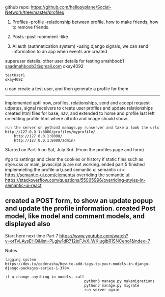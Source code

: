 github repo: https://github.com/hellopyplane/Social-Network/tree/master/profiles

1. Profiles
	-profile
	-relationship between profile, how to make friends, how to remove friends. 

2. Posts
	-post
	-comment
	-like

3. Allauth (authnetication system)
	-using django signals, we can send information to an app when events are created 


superuser details. other user details for testing
	smahboob1
	saadmahboob3@gmail.com
	okay4092

	testUser1
	okay4092

u can create a test user, 
	and then generate a profile for them

--------
Implemented uptil now,
	profiles, relationships, send and accept request udpates, signal receivers to create user profiles and update relationships
	created html files for base, nav, and extended to home and profile
	last left on editing profile.html where all info and image should show. 

	run the server on python3 manage.py runserver and take a look the urls
	http://127.0.0.1:8000/profiles/myprofile/
		http://127.0.0.1:8000/
		http://127.0.0.1:8000/admin/

Started on Part-5 on Sat, July 3rd. (From the profiles page and form)

#go to settings and clear the cookies or history if static files such as style.css or main_javascript.js are not working. 
ended part 5
finished implemneting the profile url,used semantic ui
semantic ui = https://semantic-ui.com/elements/
overriding the semantic ui: https://stackoverflow.com/questions/55005996/overriding-styles-in-semantic-ui-react

created a POST form, to show an update popup and update the profile information. 
created Post model, like model and comment models, and displayed also
------

Start here next time
	Part 7
	https://www.youtube.com/watch?v=orTvLAysEHQ&list=PLgjw1dR712joFJvX_WKIuglbR1SNCeno1&index=7



Notes

	tagging system
	https://dev.to/coderasha/how-to-add-tags-to-your-models-in-django-django-packages-series-1-3704

	if u change anything in models, call 
										python3 manage.py makemigrations
										python3 manage.py migrate
										run server again